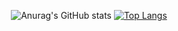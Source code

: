 <div align = "center">

 ![Anurag's GitHub stats](https://github-readme-stats.vercel.app/api?username=jeong0300&show_icons=true&theme=cobalt)
 [![Top Langs](https://github-readme-stats.vercel.app/api/top-langs/?username=jeong0300&layout=donut)](https://github.com/anuraghazra/github-readme-stats)

</div>




